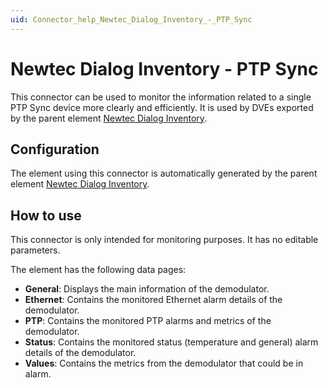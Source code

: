 ```yaml
---
uid: Connector_help_Newtec_Dialog_Inventory_-_PTP_Sync
---
```


# Newtec Dialog Inventory - PTP Sync

This connector can be used to monitor the information related to a single PTP Sync device more clearly and efficiently. It is used by DVEs exported by the parent element [Newtec Dialog Inventory](xref:Connector_help_Newtec_Dialog_Inventory_Technical).

## Configuration

The element using this connector is automatically generated by the parent element [Newtec Dialog Inventory](xref:Connector_help_Newtec_Dialog_Inventory_Technical).

## How to use

This connector is only intended for monitoring purposes. It has no editable parameters.

The element has the following data pages:

- **General**: Displays the main information of the demodulator.
- **Ethernet**: Contains the monitored Ethernet alarm details of the demodulator.
- **PTP**: Contains the monitored PTP alarms and metrics of the demodulator.
- **Status**: Contains the monitored status (temperature and general) alarm details of the demodulator.
- **Values**: Contains the metrics from the demodulator that could be in alarm.

